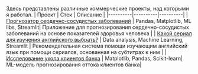 Здесь представлены различные коммерческие проекты, над которыми я работал.
| Проект | Стек | Описание | 
|----------|----------|----------|
| <a href='https://github.com/Vasart-ds/heart_disease_prediction' target="_blank">Прогнозатор сердечно-сосудистых заболеваний</a> | Pandas, Matplotlib, ML libs, Streamlit| Приложение для прогнозирования сердечно-сосудистых заболеваний на основе показателей здоровья человека |
| <a href='https://github.com/Vasart-ds/CEFR_predicting' target="_blank">Какой сериал для изучения английского выбрать?</a> | Data analysis, Machine Learning, Streamlit | Рекомендательная система помощи изучающим английский язык при помощи сериалов, основанная на субтитрах к ним |
| <a href='https://github.com/Vasart-ds/beta_bank_customer_out' target="_blank">Исследование ухода клиентов банка</a> | Matplotlib, Pandas, Scikit-learn| ML-модель прогнозирования оттока клиентов банка|
